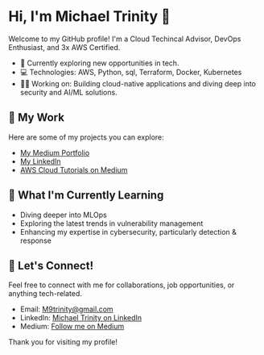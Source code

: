 # Hi, I'm Michael Trinity 🥂

Welcome to my GitHub profile! I'm a Cloud Techincal Advisor, DevOps Enthusiast, and 3x AWS Certified.

- 💼 Currently exploring new opportunities in tech.
- 💻 Technologies: AWS, Python, sql, Terraform, Docker, Kubernetes
- 🧑‍💻 Working on: Building cloud-native applications and diving deep into security and AI/ML solutions.

## 📂 My Work
Here are some of my projects you can explore:

- [My Medium Portfolio](https://medium.com/@michaeltrinity)
- [My LinkedIn](https://www.linkedin.com/in/michaeltrinity/)
- [AWS Cloud Tutorials on Medium](https://medium.com/@michaeltrinity/aws-cloud-tutorials)

## 🎯 What I'm Currently Learning
- Diving deeper into MLOps
- Exploring the latest trends in vulnerability management
- Enhancing my expertise in cybersecurity, particularly detection & response

## 📝 Let's Connect!
Feel free to connect with me for collaborations, job opportunities, or anything tech-related.

- Email: [M9trinity@gmail.com](mailto:m9trinity@gmail.com)
- LinkedIn: [Michael Trinity on LinkedIn](https://www.linkedin.com/in/michaeltrinity/)
- Medium: [Follow me on Medium](https://medium.com/@michaeltrinity)

Thank you for visiting my profile!

